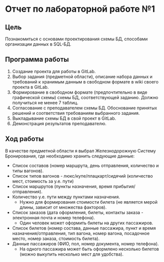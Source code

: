 # Отчет по лабораторной работе №1

## Цель

Познакомиться с основами проектирования схемы БД, способами организации данных в SQL-БД.

## Программа работы

1. Создание проекта для работы в GitLab.
2. Выбор задания (предметной области), описание набора данных и требований к хранимым данным в свободном формате в wiki своего проекта в GitLab.
3. Формирование в свободном формате (предпочтительно в виде графической схемы) cхемы БД, соответствующей заданию. Должно получиться не менее 7 таблиц.
4. Согласование с преподавателем схемы БД. Обоснование принятых решений и соответствия требованиям выбранного задания.
5. Выкладывание схемы БД в свой проект в GitLab.
6. Демонстрация результатов преподавателю.

## Ход работы

В качестве предметной области я выбрал Железнодорожную Систему Бронирования, где необходимо хранить следующие данные:

* Список составов (номер маршрута, день отправления, количество и типы вагонов).
* Список типов вагонов - люкс/купе/плацкарт/сидячий (количество мест, стоимость за у.е. пути)
* Список маршрутов (пункты назначения, время прибытия/отправления).
* Количество у.е. пути между пунктами назначения.
  * Нужно для формирования стоимости билета (не является мерой длины, зависит от множества факторов).
* Список заказов (дата оформления, билеты, контакты заказа - электронная почта и номер телефона).
  * Один человек может оформить билеты на других пассажиров.
* Список билетов (номер состава, данные пассажира, пункт и время назначения/отправления, тип вагона, номер вагона, посадочное место, номер заказа, стоимость билета).
* Данные пассажиров (ФИО, пол, номер документа, номер телефона).
  * На одного пассажира может быть оформлено несколько билетов (можно выкупить несколько мест для удобства).
